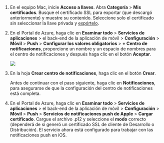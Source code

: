 

1.  En el equipo Mac, inicie **Acceso a llaves**. Abra **Categoría** > **Mis certificados**. Busque el certificado SSL para exportar (que descargó anteriormente) y muestre su contenido. Seleccione solo el certificado sin seleccionar la llave privada y [expórtelo](https://support.apple.com/kb/PH20122?locale=en_US).

2. En el Portal de Azure, haga clic en **Examinar todo** > **Servicios de aplicaciones** > el back-end de la aplicación de móvil > **Configuración** > **Móvil** > **Push** > **Configurar los valores obligatorios** > **+ Centro de notificaciones**, proporcione un nombre y un espacio de nombres para el centro de notificaciones y después haga clic en el botón **Aceptar**.

  	![][1]

3. En la hoja **Crear centro de notificaciones**, haga clic en el botón **Crear**.
     
    Antes de continuar con el paso siguiente, haga clic en **Notificaciones**, para asegurarse de que la configuración del centro de notificaciones está completa.

4. En el Portal de Azure, haga clic en **Examinar todo** > **Servicios de aplicaciones** > el back-end de la aplicación de móvil > **Configuración** > **Móvil** > **Push** > **Servicios de notificaciones push de Apple** > **Cargar certificado**. Cargue el archivo .p12 y seleccione el **modo** correcto (dependerá de si generó un certificado SSL de cliente de Desarrollo o Distribución). El servicio ahora está configurado para trabajar con las notificaciones push en iOS.

[1]: ./media/app-service-mobile-apns-configure-push/mobile-push-notification-hub.png

<!---HONumber=AcomDC_1203_2015-->